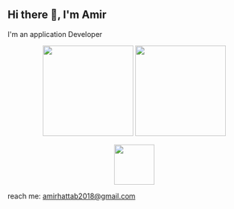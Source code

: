 ## Hi there 👋, I'm Amir 
I'm an application  Developer
<div align="center">
  <img src="https://github-readme-stats.vercel.app/api?username=AmirtterK&theme=midnight-purple&show_icons=true" height="180"></img>
  <img src="https://github-readme-stats.vercel.app/api/top-langs/?username=AmirtterK&layout=compact" height="180"></img>

<br>
<p align="center">
  <a href="https://skillicons.dev">
    <img src="https://skillicons.dev/icons?i=js,nextjs,threejs,vite,html,css,php,flutter,firebase,dart,java,arduino,sqlite,c,git,github,vscode&theme=dark&perline=15" height="80" />
    
  </a>
</p>

</div>
  reach me: <a href="amirhattab2018@gmail.com "> amirhattab2018@gmail.com </a>  
